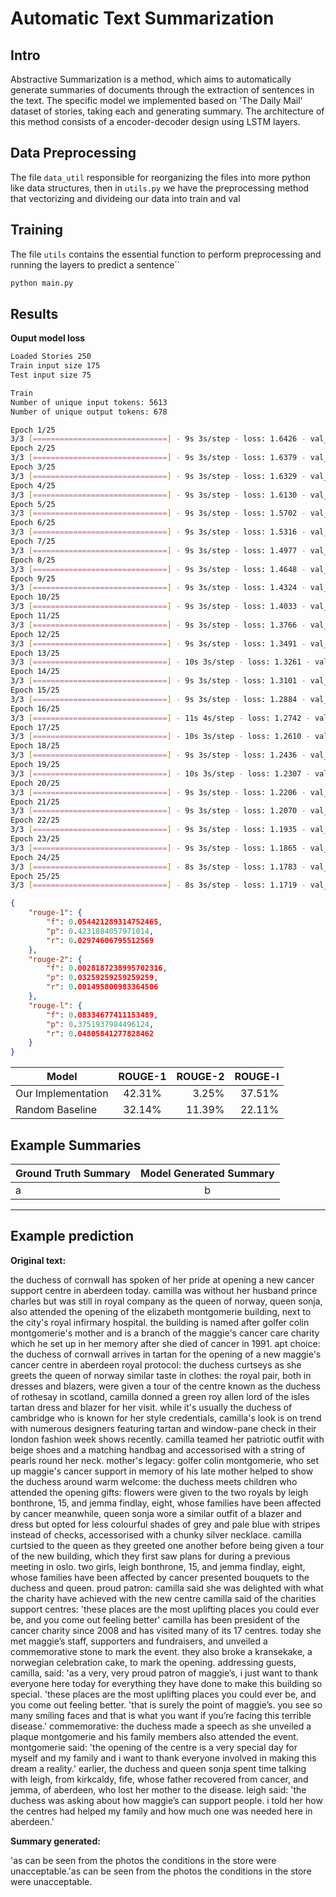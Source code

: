 # Automatic Text Summarization

## Intro

Abstractive Summarization is a method, which aims to automatically generate summaries of documents through the extraction of sentences in the text. The specific model we implemented based on 'The Daily Mail' dataset of stories, taking each and generating summary. The architecture of this method consists of a encoder-decoder design using LSTM layers.

## Data Preprocessing

The file ```data_util``` responsible for reorganizing the files into more python like data structures, then in ```utils.py``` we have the preprocessing method that vectorizing and divideing our data into train and val

## Training

The file ```utils``` contains the essential function to perform preprocessing and running the layers to predict a sentence``

```bash
python main.py
```

## Results


**Ouput model loss**

```bash
Loaded Stories 250
Train input size 175
Test input size 75

Train
Number of unique input tokens: 5613
Number of unique output tokens: 678

Epoch 1/25
3/3 [==============================] - 9s 3s/step - loss: 1.6426 - val_loss: 1.9482
Epoch 2/25
3/3 [==============================] - 9s 3s/step - loss: 1.6379 - val_loss: 1.9495
Epoch 3/25
3/3 [==============================] - 9s 3s/step - loss: 1.6329 - val_loss: 1.9631
Epoch 4/25
3/3 [==============================] - 9s 3s/step - loss: 1.6130 - val_loss: 2.1303
Epoch 5/25
3/3 [==============================] - 9s 3s/step - loss: 1.5702 - val_loss: 2.2681
Epoch 6/25
3/3 [==============================] - 9s 3s/step - loss: 1.5316 - val_loss: 2.4084
Epoch 7/25
3/3 [==============================] - 9s 3s/step - loss: 1.4977 - val_loss: 2.5793
Epoch 8/25
3/3 [==============================] - 9s 3s/step - loss: 1.4648 - val_loss: 2.7414
Epoch 9/25
3/3 [==============================] - 9s 3s/step - loss: 1.4324 - val_loss: 2.8845
Epoch 10/25
3/3 [==============================] - 9s 3s/step - loss: 1.4033 - val_loss: 3.0378
Epoch 11/25
3/3 [==============================] - 9s 3s/step - loss: 1.3766 - val_loss: 3.1628
Epoch 12/25
3/3 [==============================] - 9s 3s/step - loss: 1.3491 - val_loss: 3.2501
Epoch 13/25
3/3 [==============================] - 10s 3s/step - loss: 1.3261 - val_loss: 3.3194
Epoch 14/25
3/3 [==============================] - 9s 3s/step - loss: 1.3101 - val_loss: 3.3772
Epoch 15/25
3/3 [==============================] - 9s 3s/step - loss: 1.2884 - val_loss: 3.4208
Epoch 16/25
3/3 [==============================] - 11s 4s/step - loss: 1.2742 - val_loss: 3.4442
Epoch 17/25
3/3 [==============================] - 10s 3s/step - loss: 1.2610 - val_loss: 3.4650
Epoch 18/25
3/3 [==============================] - 9s 3s/step - loss: 1.2436 - val_loss: 3.4949
Epoch 19/25
3/3 [==============================] - 10s 3s/step - loss: 1.2307 - val_loss: 3.5108
Epoch 20/25
3/3 [==============================] - 9s 3s/step - loss: 1.2206 - val_loss: 3.5259
Epoch 21/25
3/3 [==============================] - 9s 3s/step - loss: 1.2070 - val_loss: 3.5378
Epoch 22/25
3/3 [==============================] - 9s 3s/step - loss: 1.1935 - val_loss: 3.5438
Epoch 23/25
3/3 [==============================] - 9s 3s/step - loss: 1.1865 - val_loss: 3.5399
Epoch 24/25
3/3 [==============================] - 8s 3s/step - loss: 1.1783 - val_loss: 3.5414
Epoch 25/25
3/3 [==============================] - 8s 3s/step - loss: 1.1719 - val_loss: 3.5375
```

```json
{
    "rouge-1": {
        "f": 0.054421289314752465,
        "p": 0.4231884057971014,
        "r": 0.02974606795512569
    },
    "rouge-2": {
        "f": 0.0028187238995702316,
        "p": 0.03259259259259259,
        "r": 0.001495800983364506
    },
    "rouge-l": {
        "f": 0.08334677411153489,
        "p": 0.3751937984496124,
        "r": 0.04805841277828462
    }
}
```

|       Model        | ROUGE-1 | ROUGE-2 | ROUGE-l |
| ------------------ | :-----: | ------: | ------: |
| Our Implementation | 42.31%  |   3.25% |  37.51% |
| Random Baseline    | 32.14%  |  11.39% |  22.11% |

## Example Summaries

| Ground Truth Summary | Model Generated Summary |
| -------------------- | :---------------------: |
| a                    |            b            |


---

## Example prediction

__Original text:__

the duchess of cornwall has spoken of her pride at opening a new cancer support centre in aberdeen today. camilla was without her husband prince charles but was still in royal company as the queen of norway, queen sonja, also attended the opening of the elizabeth montgomerie building, next to the city's royal infirmary hospital. the building is named after golfer colin montgomerie's mother and is a branch of the maggie's cancer care charity which he set up in her memory after she died of cancer in 1991. apt choice: the duchess of cornwall arrives in tartan for the opening of a new maggie's cancer centre in aberdeen royal protocol: the duchess curtseys as she greets the queen of norway similar taste in clothes: the royal pair, both in dresses and blazers, were given a tour of the centre known as the duchess of rothesay in scotland, camilla donned a green roy allen lord of the isles tartan dress and blazer for her visit. while it's usually the duchess of cambridge who is known for her style credentials, camilla's look is on trend with numerous designers featuring tartan and window-pane check in their london fashion week shows recently. camilla teamed her patriotic outfit with beige shoes and a matching handbag and accessorised with a string of pearls round her neck. mother's legacy: golfer colin montgomerie, who set up maggie's cancer support in memory of his late mother helped to show the duchess around warm welcome: the duchess meets children who attended the opening gifts: flowers were given to the two royals by leigh bonthrone, 15, and jemma findlay, eight, whose families have been affected by cancer meanwhile, queen sonja wore a similar outfit of a blazer and dress but opted for less colourful shades of grey and pale blue with stripes instead of checks, accessorised with a chunky silver necklace. camilla curtsied to the queen as they greeted one another before being given a tour of the new building, which they first saw plans for during a previous meeting in oslo. two girls, leigh bonthrone, 15, and jemma findlay, eight, whose families have been affected by cancer presented bouquets to the duchess and queen. proud patron: camilla said she was delighted with what the charity have achieved with the new centre camilla said of the charities support centres: 'these places are the most uplifting places you could ever be, and you come out feeling better' camilla has been president of the cancer charity since 2008 and has visited many of its 17 centres. today she met maggie’s staff, supporters and fundraisers, and unveiled a commemorative stone to mark the event. they also broke a kransekake, a norwegian celebration cake, to mark the opening. addressing guests, camilla, said: 'as a very, very proud patron of maggie’s, i just want to thank everyone here today for everything they have done to make this building so special. 'these places are the most uplifting places you could ever be, and you come out feeling better. 'that is surely the point of maggie’s. you see so many smiling faces and that is what you want if you’re facing this terrible disease.' commemorative: the duchess made a speech as she unveiled a plaque montgomerie and his family members also attended the event. montgomerie said: 'the opening of the centre is a very special day for myself and my family and i want to thank everyone involved in making this dream a reality.' earlier, the duchess and queen sonja spent time talking with leigh, from kirkcaldy, fife, whose father recovered from cancer, and jemma, of aberdeen, who lost her mother to the disease. leigh said: 'the duchess was asking about how maggie’s can support people. i told her how the centres had helped my family and how much one was needed here in aberdeen.'

__Summary generated:__

'as can be seen from the photos the conditions in the store were unacceptable.'as can be seen from the photos the conditions in the store were unacceptable.
